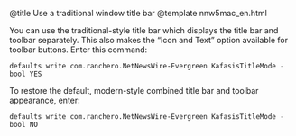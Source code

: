 @title Use a traditional window title bar
@template nnw5mac_en.html

You can use the traditional-style title bar which displays the title bar and toolbar separately. This also makes the “Icon and Text” option available for toolbar buttons. Enter this command:

	defaults write com.ranchero.NetNewsWire-Evergreen KafasisTitleMode -bool YES

To restore the default, modern-style combined title bar and toolbar appearance, enter:

	defaults write com.ranchero.NetNewsWire-Evergreen KafasisTitleMode -bool NO
